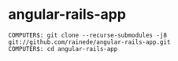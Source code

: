 # angular-rails-app
```shell
COMPUTER$: git clone --recurse-submodules -j8 git://github.com/rainede/angular-rails-app.git
COMPUTER$: cd angular-rails-app
```
